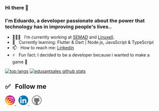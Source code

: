 ### Hi there 👋

### I'm Eduardo, a developer passionate about the power that technology has in improving people's lives..

- 🧑🏻‍💻  &nbsp; I’m currently working at [SEMAD](https://www.meioambiente.go.gov.br/) and [Linuxell](https://portal.linuxell.com.br/).
- 🚀  &nbsp; Currently learning: Flutter & Dart | Node.js, JavaScript & TypeScript
- 📫  &nbsp; How to reach me: [Linkedin](https://linkedin.com/in/edusantsales)
- ⚡ &nbsp; Fun fact: I decided to be a developer because i wanted to make a game 👾

[![top langs](https://github-readme-stats.vercel.app/api/top-langs/?username=edusantsales&layout=compact&theme=dark)](https://github.com/edusantsales/github-readme-stats)
[![edusantsales github stats](https://github-readme-stats.vercel.app/api?username=edusantsales&show_icons=true&hide_title=true&theme=dark)](https://github.com/edusantsales/github-readme-stats)

## :white_check_mark: &nbsp; Follow me

<p align="left">
  <a href="https://www.instagram.com/edusantsales/">
    <img alt="Instagram" src="assets/social/instagram.svg" width="32" height="32">
  </a>
  &nbsp;
  <a href="https://www.linkedin.com/in/edusantsales/">
    <img alt="Linkedin" src="assets/social/linkedin.svg" width="32" height="32">
  </a>
  &nbsp;
  <a href="https://github.com/edusantsales">
    <img alt="Github" src="assets/social/github.svg" width="32" height="32">
  </a>
</p>


<!--
**edusantsales/edusantsales** is a ✨ _special_ ✨ repository because its `README.md` (this file) appears on your GitHub profile.

Here are some ideas to get you started:

- 🔭 I’m currently working on ...
- 🌱 I’m currently learning ...
- 👯 I’m looking to collaborate on ...
- 🤔 I’m looking for help with ...
- 💬 Ask me about ...
- 📫 How to reach me: ...
- 😄 Pronouns: ...
- ⚡ Fun fact: ...
-->
